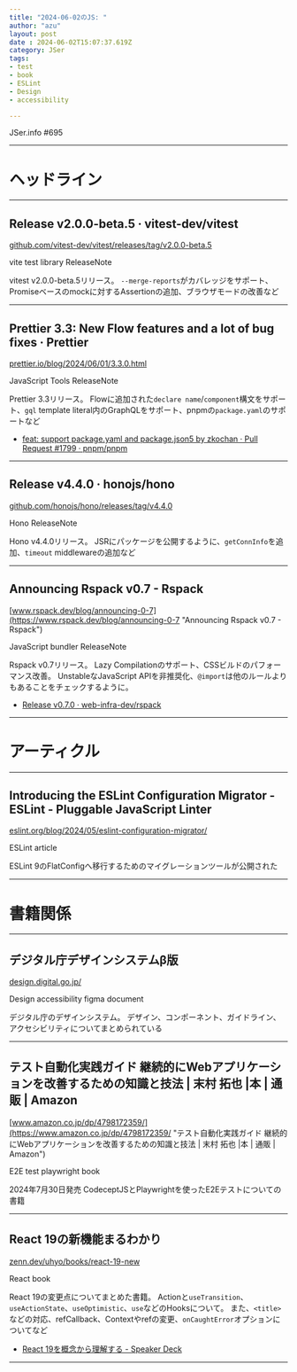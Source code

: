 ```yaml
---
title: "2024-06-02のJS: "
author: "azu"
layout: post
date : 2024-06-02T15:07:37.619Z
category: JSer
tags:
- test
- book
- ESLint
- Design
- accessibility

---
```


JSer.info #695

----

<h1 class="site-genre">ヘッドライン</h1>

----

## Release v2.0.0-beta.5 · vitest-dev/vitest
[github.com/vitest-dev/vitest/releases/tag/v2.0.0-beta.5](https://github.com/vitest-dev/vitest/releases/tag/v2.0.0-beta.5 "Release v2.0.0-beta.5 · vitest-dev/vitest")
<p class="jser-tags jser-tag-icon"><span class="jser-tag">vite</span> <span class="jser-tag">test</span> <span class="jser-tag">library</span> <span class="jser-tag">ReleaseNote</span></p>

vitest v2.0.0-beta.5リリース。
`--merge-reports`がカバレッジをサポート、Promiseベースのmockに対するAssertionの追加、ブラウザモードの改善など


----

## Prettier 3.3: New Flow features and a lot of bug fixes · Prettier
[prettier.io/blog/2024/06/01/3.3.0.html](https://prettier.io/blog/2024/06/01/3.3.0.html "Prettier 3.3: New Flow features and a lot of bug fixes · Prettier")
<p class="jser-tags jser-tag-icon"><span class="jser-tag">JavaScript</span> <span class="jser-tag">Tools</span> <span class="jser-tag">ReleaseNote</span></p>

Prettier 3.3リリース。
Flowに追加された`declare name`/`component`構文をサポート、`gql` template literal内のGraphQLをサポート、pnpmの`package.yaml`のサポートなど

- [feat: support package.yaml and package.json5 by zkochan · Pull Request #1799 · pnpm/pnpm](https://github.com/pnpm/pnpm/pull/1799 "feat: support package.yaml and package.json5 by zkochan · Pull Request #1799 · pnpm/pnpm")

----

## Release v4.4.0 · honojs/hono
[github.com/honojs/hono/releases/tag/v4.4.0](https://github.com/honojs/hono/releases/tag/v4.4.0 "Release v4.4.0 · honojs/hono")
<p class="jser-tags jser-tag-icon"><span class="jser-tag">Hono</span> <span class="jser-tag">ReleaseNote</span></p>

Hono v4.4.0リリース。
JSRにパッケージを公開するように、`getConnInfo`を追加、`timeout` middlewareの追加など


----

## Announcing Rspack v0.7 - Rspack
[www.rspack.dev/blog/announcing-0-7](https://www.rspack.dev/blog/announcing-0-7 "Announcing Rspack v0.7 - Rspack")
<p class="jser-tags jser-tag-icon"><span class="jser-tag">JavaScript</span> <span class="jser-tag">bundler</span> <span class="jser-tag">ReleaseNote</span></p>

Rspack v0.7リリース。
Lazy Compilationのサポート、CSSビルドのパフォーマンス改善。
UnstableなJavaScript APIを非推奨化、`@import`は他のルールよりもあることをチェックするように。

- [Release v0.7.0 · web-infra-dev/rspack](https://github.com/web-infra-dev/rspack/releases/tag/v0.7.0 "Release v0.7.0 · web-infra-dev/rspack")

----
<h1 class="site-genre">アーティクル</h1>

----

## Introducing the ESLint Configuration Migrator - ESLint - Pluggable JavaScript Linter
[eslint.org/blog/2024/05/eslint-configuration-migrator/](https://eslint.org/blog/2024/05/eslint-configuration-migrator/ "Introducing the ESLint Configuration Migrator - ESLint - Pluggable JavaScript Linter")
<p class="jser-tags jser-tag-icon"><span class="jser-tag">ESLint</span> <span class="jser-tag">article</span></p>

ESLint 9のFlatConfigへ移行するためのマイグレーションツールが公開された


----
<h1 class="site-genre">書籍関係</h1>

----

## デジタル庁デザインシステムβ版
[design.digital.go.jp/](https://design.digital.go.jp/ "デジタル庁デザインシステムβ版")
<p class="jser-tags jser-tag-icon"><span class="jser-tag">Design</span> <span class="jser-tag">accessibility</span> <span class="jser-tag">figma</span> <span class="jser-tag">document</span></p>

デジタル庁のデザインシステム。
デザイン、コンポーネント、ガイドライン、アクセシビリティについてまとめられている


----

## テスト自動化実践ガイド 継続的にWebアプリケーションを改善するための知識と技法 | 末村 拓也 |本 | 通販 | Amazon
[www.amazon.co.jp/dp/4798172359/](https://www.amazon.co.jp/dp/4798172359/ "テスト自動化実践ガイド 継続的にWebアプリケーションを改善するための知識と技法 | 末村 拓也 |本 | 通販 | Amazon")
<p class="jser-tags jser-tag-icon"><span class="jser-tag">E2E</span> <span class="jser-tag">test</span> <span class="jser-tag">playwright</span> <span class="jser-tag">book</span></p>

2024年7月30日発売
CodeceptJSとPlaywrightを使ったE2Eテストについての書籍


----

## React 19の新機能まるわかり
[zenn.dev/uhyo/books/react-19-new](https://zenn.dev/uhyo/books/react-19-new "React 19の新機能まるわかり")
<p class="jser-tags jser-tag-icon"><span class="jser-tag">React</span> <span class="jser-tag">book</span></p>

React 19の変更点についてまとめた書籍。
Actionと`useTransition`、`useActionState`、`useOptimistic`、`use`などのHooksについて。
また、`<title>`などの対応、refCallback、Contextやrefの変更、`onCaughtError`オプションについてなど

- [React 19を概念から理解する - Speaker Deck](https://speakerdeck.com/player/98422ddec1914f339c53f9c299f80ce6?title=false&skipResize=true "React 19を概念から理解する - Speaker Deck")

----

